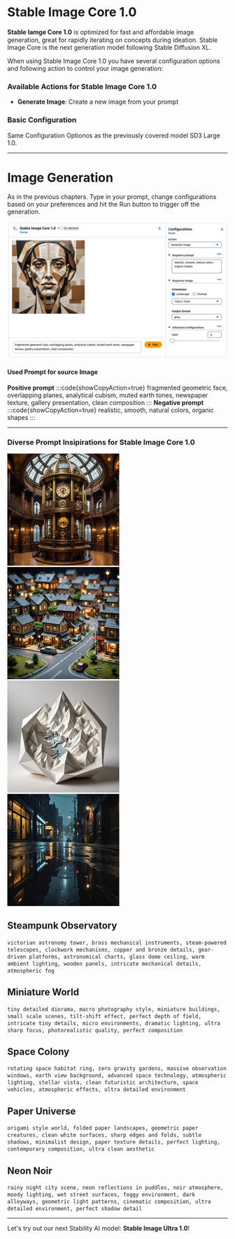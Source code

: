 # Stable Image Core 1.0


**Stable Iamge Core 1.0** is optimized for fast and aﬀordable image generation, great for rapidly iterating on concepts during ideation. Stable Image Core is the next generation model following Stable Diffusion XL.

When using Stable Image Core 1.0 you have several configuration options and following action to control your image generation:

### Available Actions for Stable Image Core 1.0
- **Generate Image**: Create a new image from your prompt

### Basic Configuration

Same Configuration Optionos as the previously covered model SD3 Large 1.0.

---

# Image Generation

As in the previous chapters. Type in your prompt, change configurations based on your preferences and hit the Run button to trigger off the generation.

![Stable Image Core 1.0 - Generate Image](/static/bedrock/stability/core/core_generate_image.png)

#### Used Prompt for source Image
**Positive prompt**
:::code{showCopyAction=true}
fragmented geometric face, overlapping planes, analytical cubism, muted earth tones, newspaper texture, gallery presentation, clean composition
:::
**Negative prompt**
:::code{showCopyAction=true}
realistic, smooth, natural colors, organic shapes
:::

---

### Diverse Prompt Insipirations for Stable Image Core 1.0

![Stable Image Core - Steampunk Observatory](/static/bedrock/stability/gallery/core_steampunk.jpeg) ![Stable Image Core - Miniature World](/static/bedrock/stability/gallery/core_mini.jpeg) ![Stable Image Core - Paper Univers](/static/bedrock/stability/gallery/core_paper.jpeg) ![Stable Image Core - Neon Noir](/static/bedrock/stability/gallery/core_neon.jpeg) 
  
## Steampunk Observatory
```
victorian astronomy tower, brass mechanical instruments, steam-powered telescopes, clockwork mechanisms, copper and bronze details, gear-driven platforms, astronomical charts, glass dome ceiling, warm ambient lighting, wooden panels, intricate mechanical details, atmospheric fog
```

## Miniature World
```
tiny detailed diorama, macro photography style, miniature buildings, small scale scenes, tilt-shift effect, perfect depth of field, intricate tiny details, micro environments, dramatic lighting, ultra sharp focus, photorealistic quality, perfect composition
```

## Space Colony
```
rotating space habitat ring, zero gravity gardens, massive observation windows, earth view background, advanced space technology, atmospheric lighting, stellar vista, clean futuristic architecture, space vehicles, atmospheric effects, ultra detailed environment
```

## Paper Universe
```
origami style world, folded paper landscapes, geometric paper creatures, clean white surfaces, sharp edges and folds, subtle shadows, minimalist design, paper texture details, perfect lighting, contemporary composition, ultra clean aesthetic
```

## Neon Noir
```
rainy night city scene, neon reflections in puddles, noir atmosphere, moody lighting, wet street surfaces, foggy environment, dark alleyways, geometric light patterns, cinematic composition, ultra detailed environment, perfect shadow detail
```
---

Let's try out our next Stability AI model: **Stable Image Ultra 1.0**!


